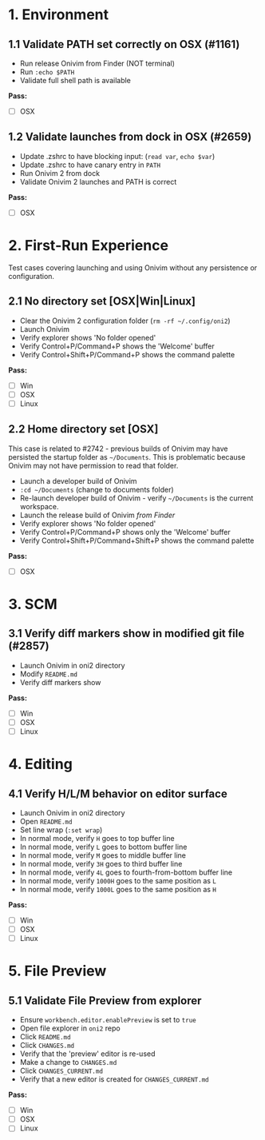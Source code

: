 
# 1. Environment

## 1.1 Validate PATH set correctly on OSX (#1161)

- Run release Onivim from Finder (NOT terminal)
- Run `:echo $PATH`
- Validate full shell path is available

__Pass:__
- [ ] OSX

## 1.2 Validate launches from dock in OSX (#2659)

- Update .zshrc to have blocking input: (`read var`, `echo $var`)
- Update .zshrc to have canary entry in `PATH`
- Run Onivim 2 from dock
- Validate Onivim 2 launches and PATH is correct

__Pass:__
- [ ] OSX

# 2. First-Run Experience

Test cases covering launching and using Onivim without any persistence or configuration.

## 2.1 No directory set [OSX|Win|Linux]

- Clear the Onivim 2 configuration folder (`rm -rf ~/.config/oni2`)
- Launch Onivim
- Verify explorer shows 'No folder opened'
- Verify Control+P/Command+P shows the 'Welcome' buffer
- Verify Control+Shift+P/Command+P shows the command palette

__Pass:__
- [ ] Win
- [ ] OSX
- [ ] Linux

## 2.2 Home directory set [OSX]

This case is related to #2742 - previous builds of Onivim may have persisted
the startup folder as `~/Documents`. This is problematic because Onivim may
not have permission to read that folder.

- Launch a developer build of Onivim
- `:cd ~/Documents` (change to documents folder)
- Re-launch developer build of Onivim - verify `~/Documents` is the current workspace.
- Launch the release build of Onivim _from Finder_
- Verify explorer shows 'No folder opened'
- Verify Control+P/Command+P shows only the 'Welcome' buffer
- Verify Control+Shift+P/Command+Shift+P shows the command palette

__Pass:__
- [ ] OSX

# 3. SCM

## 3.1 Verify diff markers show in modified git file (#2857)

- Launch Onivim in oni2 directory
- Modify `README.md`
- Verify diff markers show 

__Pass:__
- [ ] Win
- [ ] OSX
- [ ] Linux

# 4. Editing

## 4.1 Verify H/L/M behavior on editor surface

- Launch Onivim in oni2 directory
- Open `README.md`
- Set line wrap (`:set wrap`)
- In normal mode, verify `H` goes to top buffer line
- In normal mode, verify `L` goes to bottom buffer line
- In normal mode, verify `M` goes to middle buffer line
- In normal mode, verify `3H` goes to third buffer line 
- In normal mode, verify `4L` goes to fourth-from-bottom buffer line
- In normal mode, verify `1000H` goes to the same position as `L`
- In normal mode, verify `1000L` goes to the same position as `H`

__Pass:__
- [ ] Win
- [ ] OSX
- [ ] Linux

# 5. File Preview

## 5.1 Validate File Preview from explorer

- Ensure `workbench.editor.enablePreview` is set to `true`
- Open file explorer in `oni2` repo
- Click `README.md`
- Click `CHANGES.md`
- Verify that the 'preview' editor is re-used
- Make a change to `CHANGES.md`
- Click `CHANGES_CURRENT.md`
- Verify that a new editor is created for `CHANGES_CURRENT.md`

__Pass:__
- [ ] Win
- [ ] OSX
- [ ] Linux
